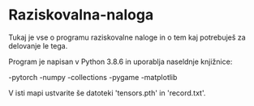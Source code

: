# Raziskovalna-naloga
Tukaj je vse o programu raziskovalne naloge in o tem kaj potrebuješ za delovanje le tega.

Program je napisan v Python 3.8.6 in uporablja naseldnje knjižnice:

-pytorch
-numpy
-collections
-pygame
-matplotlib

V isti mapi ustvarite še datoteki 'tensors.pth' in 'record.txt'.
